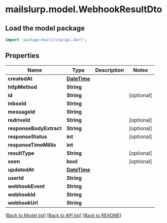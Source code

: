 # mailslurp.model.WebhookResultDto

## Load the model package
```dart
import 'package:mailslurp/api.dart';
```

## Properties
Name | Type | Description | Notes
------------ | ------------- | ------------- | -------------
**createdAt** | [**DateTime**](DateTime) |  | 
**httpMethod** | **String** |  | 
**id** | **String** |  | [optional] 
**inboxId** | **String** |  | 
**messageId** | **String** |  | 
**redriveId** | **String** |  | [optional] 
**responseBodyExtract** | **String** |  | [optional] 
**responseStatus** | **int** |  | [optional] 
**responseTimeMillis** | **int** |  | 
**resultType** | **String** |  | [optional] 
**seen** | **bool** |  | [optional] 
**updatedAt** | [**DateTime**](DateTime) |  | 
**userId** | **String** |  | 
**webhookEvent** | **String** |  | 
**webhookId** | **String** |  | 
**webhookUrl** | **String** |  | 

[[Back to Model list]](../README#documentation-for-models) [[Back to API list]](../README#documentation-for-api-endpoints) [[Back to README]](../README)


